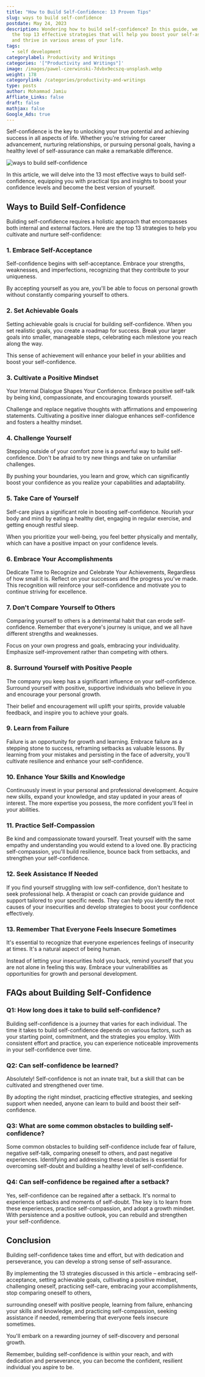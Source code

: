 ```yaml
---
title: "How to Build Self-Confidence: 13 Proven Tips"
slug: ways to build self-confidence
postdate: May 24, 2023
description: Wondering how to build self-confidence? In this guide, we explore
  the top 13 effective strategies that will help you boost your self-assurance
  and thrive in various areas of your life.
tags:
  - self development
categorylabel: Productivity and Writings
categories: '["Productivity and Writings"]'
image: /images/pawel-czerwinski-7dvbx9ecszq-unsplash.webp
weight: 178
categorylink: /categories/productivity-and-writings
type: posts
author: Mohammad Jamiu
Affliate_Links: false
draft: false
mathjax: false
Google_Ads: true
---
```

Self-confidence is the key to unlocking your true potential and achieving success in all aspects of life. Whether you're striving for career advancement, nurturing relationships, or pursuing personal goals, having a healthy level of self-assurance can make a remarkable difference. 

![ways to build self-confidence](/images/pawel-czerwinski-7dvbx9ecszq-unsplash.webp "ways to build self-confidence")

In this article, we will delve into the 13 most effective ways to build self-confidence, equipping you with practical tips and insights to boost your confidence levels and become the best version of yourself.

## **Ways to Build Self-Confidence**

Building self-confidence requires a holistic approach that encompasses both internal and external factors. Here are the top 13 strategies to help you cultivate and nurture self-confidence:

### 1. **Embrace Self-Acceptance**

Self-confidence begins with self-acceptance. Embrace your strengths, weaknesses, and imperfections, recognizing that they contribute to your uniqueness. 

By accepting yourself as you are, you'll be able to focus on personal growth without constantly comparing yourself to others.

### 2. **Set Achievable Goals**

Setting achievable goals is crucial for building self-confidence. When you set realistic goals, you create a roadmap for success. Break your larger goals into smaller, manageable steps, celebrating each milestone you reach along the way. 

This sense of achievement will enhance your belief in your abilities and boost your self-confidence.

### 3. **Cultivate a Positive Mindset**

Your Internal Dialogue Shapes Your Confidence. Embrace positive self-talk by being kind, compassionate, and encouraging towards yourself. 

Challenge and replace negative thoughts with affirmations and empowering statements. Cultivating a positive inner dialogue enhances self-confidence and fosters a healthy mindset.

### 4. **Challenge Yourself**

Stepping outside of your comfort zone is a powerful way to build self-confidence. Don't be afraid to try new things and take on unfamiliar challenges. 

By pushing your boundaries, you learn and grow, which can significantly boost your confidence as you realize your capabilities and adaptability.

### 5. **Take Care of Yourself**

Self-care plays a significant role in boosting self-confidence. Nourish your body and mind by eating a healthy diet, engaging in regular exercise, and getting enough restful sleep. 

When you prioritize your well-being, you feel better physically and mentally, which can have a positive impact on your confidence levels.

### 6. **Embrace Your Accomplishments**

Dedicate Time to Recognize and Celebrate Your Achievements, Regardless of how small it is. Reflect on your successes and the progress you've made. This recognition will reinforce your self-confidence and motivate you to continue striving for excellence.

### 7. **Don't Compare Yourself to Others**

Comparing yourself to others is a detrimental habit that can erode self-confidence. Remember that everyone's journey is unique, and we all have different strengths and weaknesses. 

Focus on your own progress and goals, embracing your individuality. Emphasize self-improvement rather than competing with others.

### 8. **Surround Yourself with Positive People**

The company you keep has a significant influence on your self-confidence. Surround yourself with positive, supportive individuals who believe in you and encourage your personal growth. 

Their belief and encouragement will uplift your spirits, provide valuable feedback, and inspire you to achieve your goals.

### 9. **Learn from Failure**

Failure is an opportunity for growth and learning. Embrace failure as a stepping stone to success, reframing setbacks as valuable lessons. By learning from your mistakes and persisting in the face of adversity, you'll cultivate resilience and enhance your self-confidence.

### 10. **Enhance Your Skills and Knowledge**

Continuously invest in your personal and professional development. Acquire new skills, expand your knowledge, and stay updated in your areas of interest. The more expertise you possess, the more confident you'll feel in your abilities.

### 11. **Practice Self-Compassion**

Be kind and compassionate toward yourself. Treat yourself with the same empathy and understanding you would extend to a loved one. By practicing self-compassion, you'll build resilience, bounce back from setbacks, and strengthen your self-confidence.

### 12. **Seek Assistance If Needed**

If you find yourself struggling with low self-confidence, don't hesitate to seek professional help. A therapist or coach can provide guidance and support tailored to your specific needs. They can help you identify the root causes of your insecurities and develop strategies to boost your confidence effectively.

### 13. **Remember That Everyone Feels Insecure Sometimes**

It's essential to recognize that everyone experiences feelings of insecurity at times. It's a natural aspect of being human. 

Instead of letting your insecurities hold you back, remind yourself that you are not alone in feeling this way. Embrace your vulnerabilities as opportunities for growth and personal development.

## **FAQs about Building Self-Confidence**

### Q1: How long does it take to build self-confidence?

Building self-confidence is a journey that varies for each individual. The time it takes to build self-confidence depends on various factors, such as your starting point, commitment, and the strategies you employ. With consistent effort and practice, you can experience noticeable improvements in your self-confidence over time.

### Q2: Can self-confidence be learned?

Absolutely! Self-confidence is not an innate trait, but a skill that can be cultivated and strengthened over time. 

By adopting the right mindset, practicing effective strategies, and seeking support when needed, anyone can learn to build and boost their self-confidence.

### Q3: What are some common obstacles to building self-confidence?

Some common obstacles to building self-confidence include fear of failure, negative self-talk, comparing oneself to others, and past negative experiences. Identifying and addressing these obstacles is essential for overcoming self-doubt and building a healthy level of self-confidence.

### Q4: Can self-confidence be regained after a setback?

Yes, self-confidence can be regained after a setback. It's normal to experience setbacks and moments of self-doubt. The key is to learn from these experiences, practice self-compassion, and adopt a growth mindset. With persistence and a positive outlook, you can rebuild and strengthen your self-confidence.

## Conclusion

Building self-confidence takes time and effort, but with dedication and perseverance, you can develop a strong sense of self-assurance.

By implementing the 13 strategies discussed in this article – embracing self-acceptance, setting achievable goals, cultivating a positive mindset, challenging oneself, practicing self-care, embracing your accomplishments, stop comparing oneself to others, 

surrounding oneself with positive people, learning from failure, enhancing your skills and knowledge, and practicing self-compassion, seeking assistance if needed, remembering that everyone feels insecure sometimes.

You'll embark on a rewarding journey of self-discovery and personal growth. 

Remember, building self-confidence is within your reach, and with dedication and perseverance, you can become the confident, resilient individual you aspire to be.